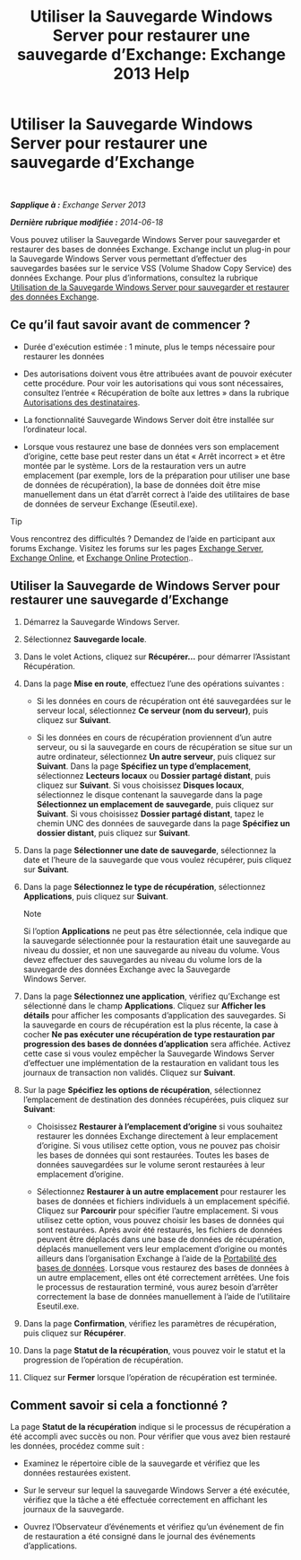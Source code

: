 ﻿---
title: 'Utiliser la Sauvegarde Windows Server pour restaurer une sauvegarde d’Exchange: Exchange 2013 Help'
TOCTitle: Utiliser la Sauvegarde Windows Server pour restaurer une sauvegarde d’Exchange
ms:assetid: 2d0f31dc-eb32-451a-8852-591269026506
ms:mtpsurl: https://technet.microsoft.com/fr-fr/library/Dd876864(v=EXCHG.150)
ms:contentKeyID: 50477816
ms.date: 05/23/2018
mtps_version: v=EXCHG.150
ms.translationtype: MT
---

# Utiliser la Sauvegarde Windows Server pour restaurer une sauvegarde d’Exchange

 

_**Sapplique à :** Exchange Server 2013_

_**Dernière rubrique modifiée :** 2014-06-18_

Vous pouvez utiliser la Sauvegarde Windows Server pour sauvegarder et restaurer des bases de données Exchange. Exchange inclut un plug-in pour la Sauvegarde Windows Server vous permettant d’effectuer des sauvegardes basées sur le service VSS (Volume Shadow Copy Service) des données Exchange. Pour plus d’informations, consultez la rubrique [Utilisation de la Sauvegarde Windows Server pour sauvegarder et restaurer des données Exchange](using-windows-server-backup-to-back-up-and-restore-exchange-data-exchange-2013-help.md).

## Ce qu’il faut savoir avant de commencer ?

  - Durée d'exécution estimée : 1 minute, plus le temps nécessaire pour restaurer les données

  - Des autorisations doivent vous être attribuées avant de pouvoir exécuter cette procédure. Pour voir les autorisations qui vous sont nécessaires, consultez l’entrée « Récupération de boîte aux lettres » dans la rubrique [Autorisations des destinataires](recipients-permissions-exchange-2013-help.md).

  - La fonctionnalité Sauvegarde Windows Server doit être installée sur l’ordinateur local.

  - Lorsque vous restaurez une base de données vers son emplacement d’origine, cette base peut rester dans un état « Arrêt incorrect » et être montée par le système. Lors de la restauration vers un autre emplacement (par exemple, lors de la préparation pour utiliser une base de données de récupération), la base de données doit être mise manuellement dans un état d’arrêt correct à l’aide des utilitaires de base de données de serveur Exchange (Eseutil.exe).

> [!TIP]
> Vous rencontrez des difficultés ? Demandez de l’aide en participant aux forums Exchange. Visitez les forums sur les pages <a href="https://go.microsoft.com/fwlink/p/?linkid=60612">Exchange Server</a>, <a href="https://go.microsoft.com/fwlink/p/?linkid=267542">Exchange Online</a>, et <a href="https://go.microsoft.com/fwlink/p/?linkid=285351">Exchange Online Protection</a>..


## Utiliser la Sauvegarde de Windows Server pour restaurer une sauvegarde d’Exchange

1.  Démarrez la Sauvegarde Windows Server.

2.  Sélectionnez **Sauvegarde locale**.

3.  Dans le volet Actions, cliquez sur **Récupérer...** pour démarrer l’Assistant Récupération.

4.  Dans la page **Mise en route**, effectuez l’une des opérations suivantes :
    
      - Si les données en cours de récupération ont été sauvegardées sur le serveur local, sélectionnez **Ce serveur (nom du serveur)**, puis cliquez sur **Suivant**.
    
      - Si les données en cours de récupération proviennent d’un autre serveur, ou si la sauvegarde en cours de récupération se situe sur un autre ordinateur, sélectionnez **Un autre serveur**, puis cliquez sur **Suivant**. Dans la page **Spécifiez un type d’emplacement**, sélectionnez **Lecteurs locaux** ou **Dossier partagé distant**, puis cliquez sur **Suivant**. Si vous choisissez **Disques locaux**, sélectionnez le disque contenant la sauvegarde dans la page **Sélectionnez un emplacement de sauvegarde**, puis cliquez sur **Suivant**. Si vous choisissez **Dossier partagé distant**, tapez le chemin UNC des données de sauvegarde dans la page **Spécifiez un dossier distant**, puis cliquez sur **Suivant**.

5.  Dans la page **Sélectionner une date de sauvegarde**, sélectionnez la date et l’heure de la sauvegarde que vous voulez récupérer, puis cliquez sur **Suivant**.

6.  Dans la page **Sélectionnez le type de récupération**, sélectionnez **Applications**, puis cliquez sur **Suivant**.
    
    > [!NOTE]
    > Si l’option <strong>Applications</strong> ne peut pas être sélectionnée, cela indique que la sauvegarde sélectionnée pour la restauration était une sauvegarde au niveau du dossier, et non une sauvegarde au niveau du volume. Vous devez effectuer des sauvegardes au niveau du volume lors de la sauvegarde des données Exchange avec la Sauvegarde Windows Server.


7.  Dans la page **Sélectionnez une application**, vérifiez qu’Exchange est sélectionné dans le champ **Applications**. Cliquez sur **Afficher les détails** pour afficher les composants d’application des sauvegardes. Si la sauvegarde en cours de récupération est la plus récente, la case à cocher **Ne pas exécuter une récupération de type restauration par progression des bases de données d’application** sera affichée. Activez cette case si vous voulez empêcher la Sauvegarde Windows Server d’effectuer une implémentation de la restauration en validant tous les journaux de transaction non validés. Cliquez sur **Suivant**.

8.  Sur la page **Spécifiez les options de récupération**, sélectionnez l’emplacement de destination des données récupérées, puis cliquez sur **Suivant**:
    
      - Choisissez **Restaurer à l’emplacement d’origine** si vous souhaitez restaurer les données Exchange directement à leur emplacement d’origine. Si vous utilisez cette option, vous ne pouvez pas choisir les bases de données qui sont restaurées. Toutes les bases de données sauvegardées sur le volume seront restaurées à leur emplacement d’origine.
    
      - Sélectionnez **Restaurer à un autre emplacement** pour restaurer les bases de données et fichiers individuels à un emplacement spécifié. Cliquez sur **Parcourir** pour spécifier l’autre emplacement. Si vous utilisez cette option, vous pouvez choisir les bases de données qui sont restaurées. Après avoir été restaurés, les fichiers de données peuvent être déplacés dans une base de données de récupération, déplacés manuellement vers leur emplacement d’origine ou montés ailleurs dans l’organisation Exchange à l’aide de la [Portabilité des bases de données](database-portability-exchange-2013-help.md). Lorsque vous restaurez des bases de données à un autre emplacement, elles ont été correctement arrêtées. Une fois le processus de restauration terminé, vous aurez besoin d’arrêter correctement la base de données manuellement à l’aide de l’utilitaire Eseutil.exe.

9.  Dans la page **Confirmation**, vérifiez les paramètres de récupération, puis cliquez sur **Récupérer**.

10. Dans la page **Statut de la récupération**, vous pouvez voir le statut et la progression de l’opération de récupération.

11. Cliquez sur **Fermer** lorsque l’opération de récupération est terminée.

## Comment savoir si cela a fonctionné ?

La page **Statut de la récupération** indique si le processus de récupération a été accompli avec succès ou non. Pour vérifier que vous avez bien restauré les données, procédez comme suit :

  - Examinez le répertoire cible de la sauvegarde et vérifiez que les données restaurées existent.

  - Sur le serveur sur lequel la sauvegarde Windows Server a été exécutée, vérifiez que la tâche a été effectuée correctement en affichant les journaux de la sauvegarde.

  - Ouvrez l’Observateur d’événements et vérifiez qu’un événement de fin de restauration a été consigné dans le journal des événements d’applications.

